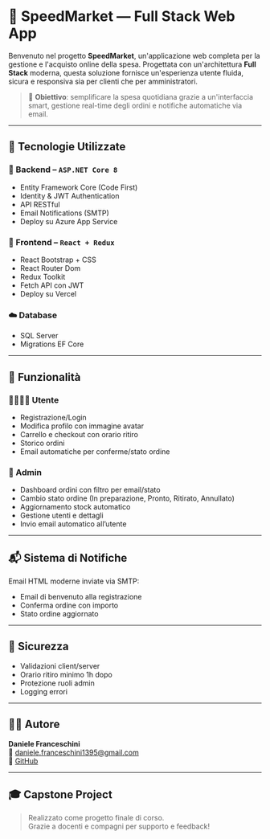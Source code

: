# 🛒 SpeedMarket — Full Stack Web App

Benvenuto nel progetto **SpeedMarket**, un'applicazione web completa per la gestione e l'acquisto online della spesa. Progettata con un'architettura **Full Stack** moderna, questa soluzione fornisce un'esperienza utente fluida, sicura e responsiva sia per clienti che per amministratori.

> 🏁 **Obiettivo**: semplificare la spesa quotidiana grazie a un'interfaccia smart, gestione real-time degli ordini e notifiche automatiche via email.


---

## 🔧 Tecnologie Utilizzate

### 🧠 Backend – `ASP.NET Core 8`

- Entity Framework Core (Code First)
- Identity & JWT Authentication
- API RESTful
- Email Notifications (SMTP)
- Deploy su Azure App Service

### 🎨 Frontend – `React + Redux`

- React Bootstrap + CSS
- React Router Dom
- Redux Toolkit
- Fetch API con JWT
- Deploy su Vercel

### ☁️ Database

- SQL Server
- Migrations EF Core

---

## 🧩 Funzionalità

### 👨‍👩‍👧‍👦 Utente

- Registrazione/Login
- Modifica profilo con immagine avatar
- Carrello e checkout con orario ritiro
- Storico ordini
- Email automatiche per conferme/stato ordine

### 🛒 Admin

- Dashboard ordini con filtro per email/stato
- Cambio stato ordine (In preparazione, Pronto, Ritirato, Annullato)
- Aggiornamento stock automatico
- Gestione utenti e dettagli
- Invio email automatico all’utente

---

## 📬 Sistema di Notifiche

Email HTML moderne inviate via SMTP:

- Email di benvenuto alla registrazione
- Conferma ordine con importo
- Stato ordine aggiornato

---

## 🧪 Sicurezza

- Validazioni client/server
- Orario ritiro minimo 1h dopo
- Protezione ruoli admin
- Logging errori

---

## 🙋‍♂️ Autore

**Daniele Franceschini**  
📧 daniele.franceschini1395@gmail.com  
🔗 [GitHub](https://github.com/Dan131195)

---

## 🎓 Capstone Project

> Realizzato come progetto finale di corso.  
> Grazie a docenti e compagni per supporto e feedback!
